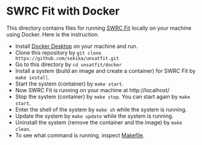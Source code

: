 # SWRC Fit with Docker

This directory contains files for running [SWRC Fit](https://seki.webmasters.gr.jp/swrc/) locally on your machine using Docker. Here is the instruction.

- Install [Docker Desktop](https://www.docker.com/) on your machine and run.
- Clone this repository by `git clone https://github.com/sekika/unsatfit.git`
- Go to this directory by `cd unsatfit/docker`
- Install a system (build an image and create a container) for SWRC Fit by `make install`.
- Start the system (container) by `make start`.
- Now SWRC Fit is running on your machine at http://localhost/
- Stop the system (container) by `make stop`. You can start again by `make start`.
- Enter the shell of the system by `make sh` while the system is running.
- Update the system by `make update` while the system is running.
- Uninstall the system (remove the container and the image) by `make clean`.
- To see what command is running, inspect [Makefile](Makefile).
